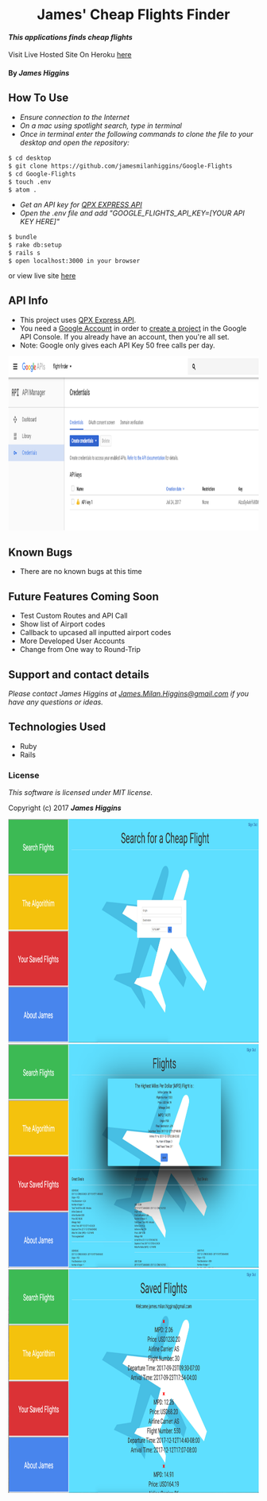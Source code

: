 <h1 align="center">
James' Cheap Flights Finder
</h1>

#### _This applications finds cheap flights_

Visit Live Hosted Site On Heroku <a href="https://james-cheap-flights.herokuapp.com/" target="blank">here</a>

#### By _**James Higgins**_

## How To Use


* _Ensure connection to the Internet_
* _On a mac using spotlight search, type in terminal_
* _Once in terminal enter the following commands to clone the file to your desktop and open the repository:_
```
$ cd desktop
$ git clone https://github.com/jamesmilanhiggins/Google-Flights
$ cd Google-Flights
$ touch .env
$ atom .
```
* _Get an API key for [QPX EXPRESS API](https://developers.google.com/qpx-express/v1/prereqs)_
* _Open the .env file and add "GOOGLE_FLIGHTS_API_KEY=[YOUR API KEY HERE]"_
```
$ bundle
$ rake db:setup
$ rails s
$ open localhost:3000 in your browser

```
 or view live site <a href="https://james-cheap-flights.herokuapp.com/" target="_blank">here</a>

## API Info

 * This project uses [QPX Express API](https://developers.google.com/qpx-express/).
 * You need a [Google Account](https://accounts.google.com/SignUp?continue=https%3A%2F%2Faccounts.google.com%2FManageAccount) in order to [create a project](https://developers.google.com/qpx-express/v1/prereqs#project) in the Google API Console. If you already have an account, then you're all set.
 * Note: Google only gives each API Key 50 free calls per day.

 <img src="app/assets/images/api-instructions.png" height="350" />

## Known Bugs

 * There are no known bugs at this time

## Future Features Coming Soon

 * Test Custom Routes and API Call
 * Show list of Airport codes
 * Callback to upcased all inputted airport codes
 * More Developed User Accounts
 * Change from One way to Round-Trip



## Support and contact details

 _Please contact James Higgins at James.Milan.Higgins@gmail.com if you have any questions or ideas._

## Technologies Used

 * Ruby
 * Rails

### License

 *This software is licensed under MIT license.*

Copyright (c) 2017 **_James Higgins_**

 <img src="app/assets/images/search.png" height="450" />
 <img src="app/assets/images/flights.png" height="450" />
 <img src="app/assets/images/saved.png" height="450" />

